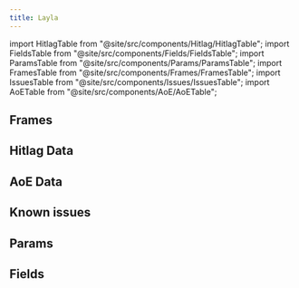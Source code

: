 ```yaml
---
title: Layla
---
```


import HitlagTable from "@site/src/components/Hitlag/HitlagTable";
import FieldsTable from "@site/src/components/Fields/FieldsTable";
import ParamsTable from "@site/src/components/Params/ParamsTable";
import FramesTable from "@site/src/components/Frames/FramesTable";
import IssuesTable from "@site/src/components/Issues/IssuesTable";
import AoETable from "@site/src/components/AoE/AoETable";

## Frames

<FramesTable character="layla" />

## Hitlag Data

<HitlagTable character="layla" />

## AoE Data

<AoETable character="layla" />

## Known issues

<IssuesTable character="layla" />

## Params

<ParamsTable character="layla" />

## Fields

<FieldsTable character="layla" />